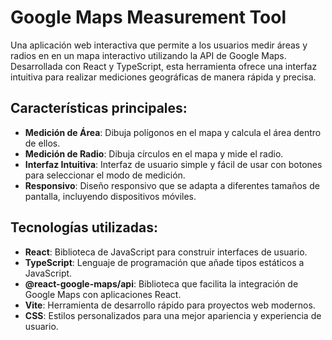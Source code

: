 # Google Maps Measurement Tool

Una aplicación web interactiva que permite a los usuarios medir áreas y radios en en un mapa interactivo utilizando la API de Google Maps. Desarrollada con React y TypeScript, esta herramienta ofrece una interfaz intuitiva para realizar mediciones geográficas de manera rápida y precisa.

## Características principales:

- **Medición de Área**: Dibuja polígonos en el mapa y calcula el área dentro de ellos.
- **Medición de Radio**: Dibuja círculos en el mapa y mide el radio.
- **Interfaz Intuitiva**: Interfaz de usuario simple y fácil de usar con botones para seleccionar el modo de medición.
- **Responsivo**: Diseño responsivo que se adapta a diferentes tamaños de pantalla, incluyendo dispositivos móviles.

## Tecnologías utilizadas:

- **React**: Biblioteca de JavaScript para construir interfaces de usuario.
- **TypeScript**: Lenguaje de programación que añade tipos estáticos a JavaScript.
- **@react-google-maps/api**: Biblioteca que facilita la integración de Google Maps con aplicaciones React.
- **Vite**: Herramienta de desarrollo rápido para proyectos web modernos.
- **CSS**: Estilos personalizados para una mejor apariencia y experiencia de usuario.